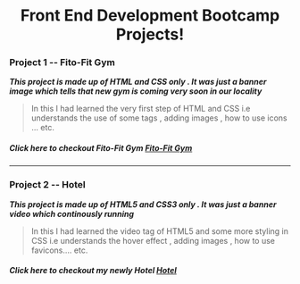 # <h1 align="center">Front End Development Bootcamp Projects!</h1>

### Project 1 -- Fito-Fit Gym

_**This project is made up of HTML and CSS only . It was just a banner image which tells that new gym is coming very soon in our locality**_

> In this I had learned the very first step of HTML and CSS i.e understands the use of some tags , adding images , how to use icons ... etc.

##### _**Click here to checkout Fito-Fit Gym**_ [Fito-Fit Gym](https://kartikey0205.github.io/Frontend-Development-Bootcamp/Project1-Fiti-Fit-Gym/)

---

### Project 2 -- Hotel

_**This project is made up of HTML5 and CSS3 only . It was just a banner video which continously running**_

> In this I had learned the video tag of HTML5 and some more styling in CSS i.e understands the hover effect , adding images , how to use favicons.... etc.

##### _**Click here to checkout my newly Hotel**_ [Hotel](https://kartikey0205.github.io/Frontend-Development-Bootcamp/Project2-Hotel/)
